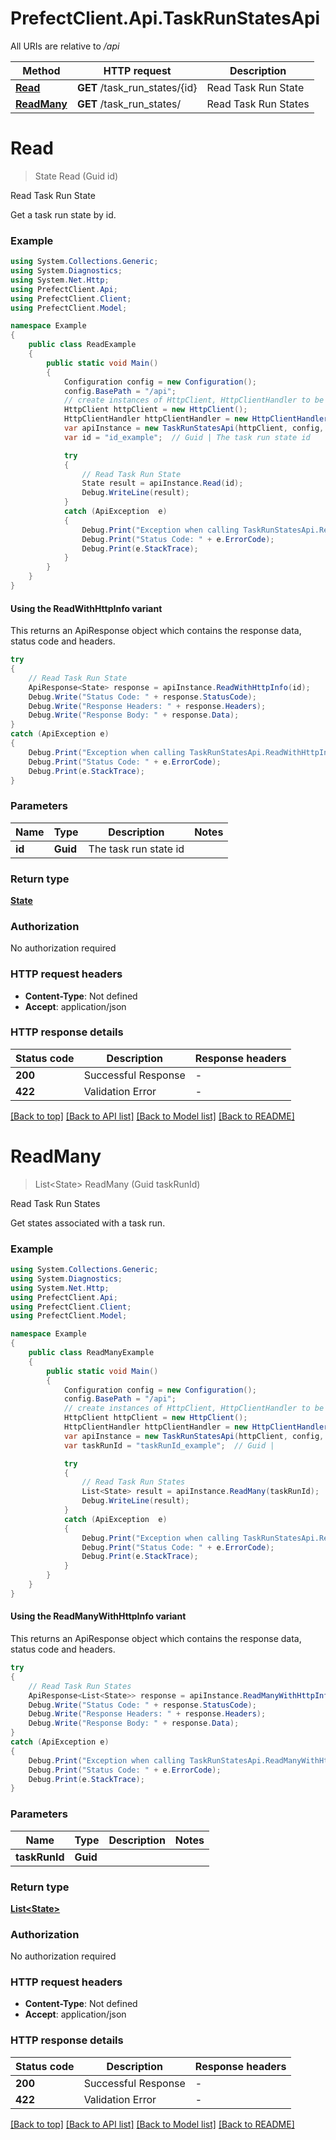 # PrefectClient.Api.TaskRunStatesApi

All URIs are relative to */api*

| Method | HTTP request | Description |
|--------|--------------|-------------|
| [**Read**](TaskRunStatesApi.md#readtaskrunstate) | **GET** /task_run_states/{id} | Read Task Run State |
| [**ReadMany**](TaskRunStatesApi.md#readtaskrunstates) | **GET** /task_run_states/ | Read Task Run States |

<a id="readtaskrunstate"></a>
# **Read**
> State Read (Guid id)

Read Task Run State

Get a task run state by id.

### Example
```csharp
using System.Collections.Generic;
using System.Diagnostics;
using System.Net.Http;
using PrefectClient.Api;
using PrefectClient.Client;
using PrefectClient.Model;

namespace Example
{
    public class ReadExample
    {
        public static void Main()
        {
            Configuration config = new Configuration();
            config.BasePath = "/api";
            // create instances of HttpClient, HttpClientHandler to be reused later with different Api classes
            HttpClient httpClient = new HttpClient();
            HttpClientHandler httpClientHandler = new HttpClientHandler();
            var apiInstance = new TaskRunStatesApi(httpClient, config, httpClientHandler);
            var id = "id_example";  // Guid | The task run state id

            try
            {
                // Read Task Run State
                State result = apiInstance.Read(id);
                Debug.WriteLine(result);
            }
            catch (ApiException  e)
            {
                Debug.Print("Exception when calling TaskRunStatesApi.Read: " + e.Message);
                Debug.Print("Status Code: " + e.ErrorCode);
                Debug.Print(e.StackTrace);
            }
        }
    }
}
```

#### Using the ReadWithHttpInfo variant
This returns an ApiResponse object which contains the response data, status code and headers.

```csharp
try
{
    // Read Task Run State
    ApiResponse<State> response = apiInstance.ReadWithHttpInfo(id);
    Debug.Write("Status Code: " + response.StatusCode);
    Debug.Write("Response Headers: " + response.Headers);
    Debug.Write("Response Body: " + response.Data);
}
catch (ApiException e)
{
    Debug.Print("Exception when calling TaskRunStatesApi.ReadWithHttpInfo: " + e.Message);
    Debug.Print("Status Code: " + e.ErrorCode);
    Debug.Print(e.StackTrace);
}
```

### Parameters

| Name | Type | Description | Notes |
|------|------|-------------|-------|
| **id** | **Guid** | The task run state id |  |

### Return type

[**State**](State.md)

### Authorization

No authorization required

### HTTP request headers

 - **Content-Type**: Not defined
 - **Accept**: application/json


### HTTP response details
| Status code | Description | Response headers |
|-------------|-------------|------------------|
| **200** | Successful Response |  -  |
| **422** | Validation Error |  -  |

[[Back to top]](#) [[Back to API list]](../README.md#documentation-for-api-endpoints) [[Back to Model list]](../README.md#documentation-for-models) [[Back to README]](../README.md)

<a id="readtaskrunstates"></a>
# **ReadMany**
> List&lt;State&gt; ReadMany (Guid taskRunId)

Read Task Run States

Get states associated with a task run.

### Example
```csharp
using System.Collections.Generic;
using System.Diagnostics;
using System.Net.Http;
using PrefectClient.Api;
using PrefectClient.Client;
using PrefectClient.Model;

namespace Example
{
    public class ReadManyExample
    {
        public static void Main()
        {
            Configuration config = new Configuration();
            config.BasePath = "/api";
            // create instances of HttpClient, HttpClientHandler to be reused later with different Api classes
            HttpClient httpClient = new HttpClient();
            HttpClientHandler httpClientHandler = new HttpClientHandler();
            var apiInstance = new TaskRunStatesApi(httpClient, config, httpClientHandler);
            var taskRunId = "taskRunId_example";  // Guid | 

            try
            {
                // Read Task Run States
                List<State> result = apiInstance.ReadMany(taskRunId);
                Debug.WriteLine(result);
            }
            catch (ApiException  e)
            {
                Debug.Print("Exception when calling TaskRunStatesApi.ReadMany: " + e.Message);
                Debug.Print("Status Code: " + e.ErrorCode);
                Debug.Print(e.StackTrace);
            }
        }
    }
}
```

#### Using the ReadManyWithHttpInfo variant
This returns an ApiResponse object which contains the response data, status code and headers.

```csharp
try
{
    // Read Task Run States
    ApiResponse<List<State>> response = apiInstance.ReadManyWithHttpInfo(taskRunId);
    Debug.Write("Status Code: " + response.StatusCode);
    Debug.Write("Response Headers: " + response.Headers);
    Debug.Write("Response Body: " + response.Data);
}
catch (ApiException e)
{
    Debug.Print("Exception when calling TaskRunStatesApi.ReadManyWithHttpInfo: " + e.Message);
    Debug.Print("Status Code: " + e.ErrorCode);
    Debug.Print(e.StackTrace);
}
```

### Parameters

| Name | Type | Description | Notes |
|------|------|-------------|-------|
| **taskRunId** | **Guid** |  |  |

### Return type

[**List&lt;State&gt;**](State.md)

### Authorization

No authorization required

### HTTP request headers

 - **Content-Type**: Not defined
 - **Accept**: application/json


### HTTP response details
| Status code | Description | Response headers |
|-------------|-------------|------------------|
| **200** | Successful Response |  -  |
| **422** | Validation Error |  -  |

[[Back to top]](#) [[Back to API list]](../README.md#documentation-for-api-endpoints) [[Back to Model list]](../README.md#documentation-for-models) [[Back to README]](../README.md)

